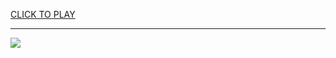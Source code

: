 
<a href="https://premium76.site?title=baby_hazel_games_unblocked&ref=13M">CLICK TO PLAY</a></h3>
<hr>

<a href="https://premium76.site?title=baby_hazel_games_unblocked&ref=13M"><img src="https://clearcache.store/games.png"></a>


